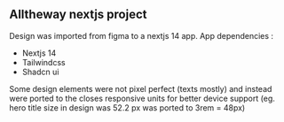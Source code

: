 ## Alltheway nextjs project

Design was imported from figma to a nextjs 14 app.
App dependencies :

- Nextjs 14
- Tailwindcss
- Shadcn ui

Some design elements were not pixel perfect (texts mostly) and instead were ported to the closes responsive units for better device support
(eg. hero title size in design was 52.2 px was ported to 3rem = 48px)
